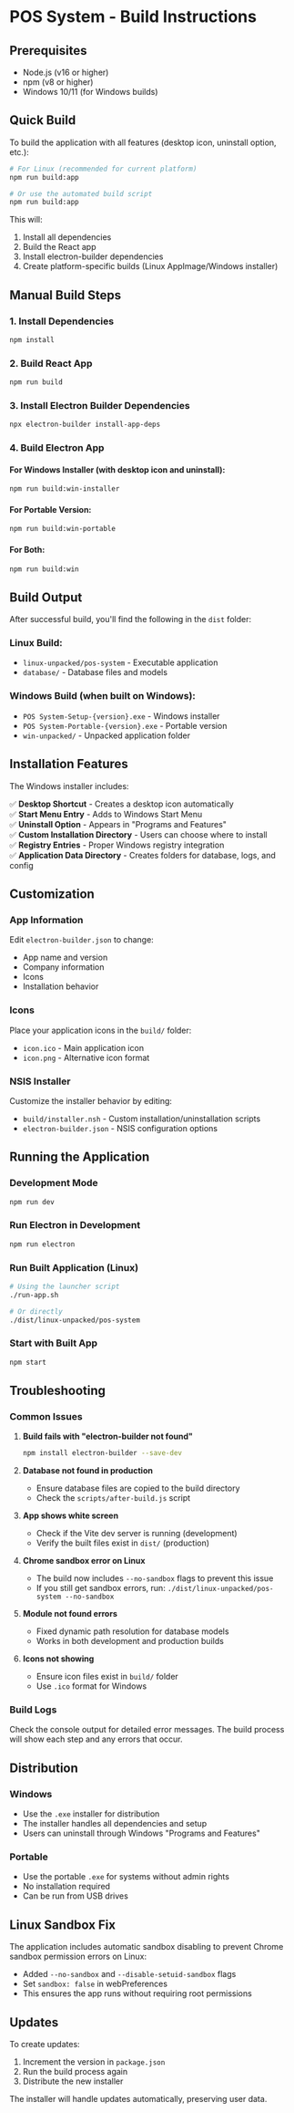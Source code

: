 # POS System - Build Instructions

## Prerequisites

- Node.js (v16 or higher)
- npm (v8 or higher)
- Windows 10/11 (for Windows builds)

## Quick Build

To build the application with all features (desktop icon, uninstall option, etc.):

```bash
# For Linux (recommended for current platform)
npm run build:app

# Or use the automated build script
npm run build:app
```

This will:
1. Install all dependencies
2. Build the React app
3. Install electron-builder dependencies
4. Create platform-specific builds (Linux AppImage/Windows installer)

## Manual Build Steps

### 1. Install Dependencies
```bash
npm install
```

### 2. Build React App
```bash
npm run build
```

### 3. Install Electron Builder Dependencies
```bash
npx electron-builder install-app-deps
```

### 4. Build Electron App

#### For Windows Installer (with desktop icon and uninstall):
```bash
npm run build:win-installer
```

#### For Portable Version:
```bash
npm run build:win-portable
```

#### For Both:
```bash
npm run build:win
```

## Build Output

After successful build, you'll find the following in the `dist` folder:

### Linux Build:
- `linux-unpacked/pos-system` - Executable application
- `database/` - Database files and models

### Windows Build (when built on Windows):
- `POS System-Setup-{version}.exe` - Windows installer
- `POS System-Portable-{version}.exe` - Portable version
- `win-unpacked/` - Unpacked application folder

## Installation Features

The Windows installer includes:

✅ **Desktop Shortcut** - Creates a desktop icon automatically  
✅ **Start Menu Entry** - Adds to Windows Start Menu  
✅ **Uninstall Option** - Appears in "Programs and Features"  
✅ **Custom Installation Directory** - Users can choose where to install  
✅ **Registry Entries** - Proper Windows registry integration  
✅ **Application Data Directory** - Creates folders for database, logs, and config  

## Customization

### App Information
Edit `electron-builder.json` to change:
- App name and version
- Company information
- Icons
- Installation behavior

### Icons
Place your application icons in the `build/` folder:
- `icon.ico` - Main application icon
- `icon.png` - Alternative icon format

### NSIS Installer
Customize the installer behavior by editing:
- `build/installer.nsh` - Custom installation/uninstallation scripts
- `electron-builder.json` - NSIS configuration options

## Running the Application

### Development Mode
```bash
npm run dev
```

### Run Electron in Development
```bash
npm run electron
```

### Run Built Application (Linux)
```bash
# Using the launcher script
./run-app.sh

# Or directly
./dist/linux-unpacked/pos-system
```

### Start with Built App
```bash
npm start
```

## Troubleshooting

### Common Issues

1. **Build fails with "electron-builder not found"**
   ```bash
   npm install electron-builder --save-dev
   ```

2. **Database not found in production**
   - Ensure database files are copied to the build directory
   - Check the `scripts/after-build.js` script

3. **App shows white screen**
   - Check if the Vite dev server is running (development)
   - Verify the built files exist in `dist/` (production)

4. **Chrome sandbox error on Linux**
   - The build now includes `--no-sandbox` flags to prevent this issue
   - If you still get sandbox errors, run: `./dist/linux-unpacked/pos-system --no-sandbox`

5. **Module not found errors**
   - Fixed dynamic path resolution for database models
   - Works in both development and production builds

4. **Icons not showing**
   - Ensure icon files exist in `build/` folder
   - Use `.ico` format for Windows

### Build Logs
Check the console output for detailed error messages. The build process will show each step and any errors that occur.

## Distribution

### Windows
- Use the `.exe` installer for distribution
- The installer handles all dependencies and setup
- Users can uninstall through Windows "Programs and Features"

### Portable
- Use the portable `.exe` for systems without admin rights
- No installation required
- Can be run from USB drives

## Linux Sandbox Fix

The application includes automatic sandbox disabling to prevent Chrome sandbox permission errors on Linux:

- Added `--no-sandbox` and `--disable-setuid-sandbox` flags
- Set `sandbox: false` in webPreferences
- This ensures the app runs without requiring root permissions

## Updates

To create updates:
1. Increment the version in `package.json`
2. Run the build process again
3. Distribute the new installer

The installer will handle updates automatically, preserving user data. 
